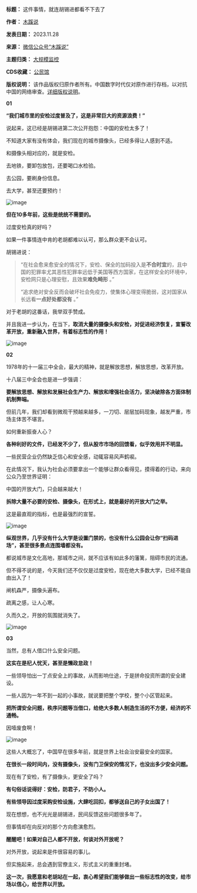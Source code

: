 

**标题：** 这件事情，就连胡锡进都看不下去了  

**作者：** [木蹊说](https://chinadigitaltimes.net/space/木蹊说)  

**发表日期：** 2023.11.28  

**来源：** [微信公众号“木蹊说”](https://mp.weixin.qq.com/s/pRscnj6eiOIcCC7F-I8YGw)  

**主题归类：** [大规模监控](https://chinadigitaltimes.net/space/大规模监控)  

**CDS收藏：** [公民馆](https://chinadigitaltimes.net/space/%E5%85%AC%E6%B0%91%E9%A6%86)  

**版权说明：** 该作品版权归原作者所有。中国数字时代仅对原作进行存档，以对抗中国的网络审查。[详细版权说明](https://chinadigitaltimes.net/chinese/copyright)。


**01** 


**“我们城市里的安检过度普及了，这是非常巨大的资源浪费！”** 


说起来，这已经是胡锡进第二次公开抱怨：中国的安检太多了！


不知道大家有没有体会，我们现在的城市摄像头，已经多得让人感到不适。


和摄像头相对应的，就是安检。


去地铁，要卸包放包，还要喝口水检验。


去公园，要刷身份信息。


去大学，甚至还要预约！


![image](https://chinadigitaltimes.net/chinese/files/2023/11/post-702740-656813a91254f.)


**但在10多年前，这些是统统不需要的。** 


过度安检真的好吗？


如果一件事情连中肯的老胡都难以认可，那么群众更不会认可。


胡锡进说：



> 
> “在社会愈来愈安全的情况下，安检、保全的加码投入是**不合时宜**的，且中国的犯罪率尤其恶性犯罪率远低于美国等西方国家，在这样安全的环境中，安检网只是心理安慰，且效果**难免畸形** 。”
> 
> 
> “追求绝对安全反而会破坏社会免疫力，使集体心理变得脆弱，这对国家从长远看**一点好处都没有** 。”
> 
> 
> 


对于老胡的这番话，我举双手赞成。


并且我进一步认为，在当下，**取消大量的摄像头和安检，对促进经济恢复，宣誓改革开放，重新融入世界，有着标志性的作用！** 


![image](https://chinadigitaltimes.net/chinese/files/2023/11/post-702740-656813a91c212.)


**02** 


1978年的十一届三中全会，最大的精神，就是解放思想，解放思想，改革开放。


十八届三中全会也是进一步强调：


**要解放思想、解放和发展社会生产力、解放和增强社会活力，坚决破除各方面体制机制弊端。** 


但前几年，我们却看到微观干预越来越多，一刀切、层层加码现象，越发严重，市场主体苦不堪言。


如何重新振奋人心？


**各种利好的文件，已经发不少了，但从股市市场的回馈看，似乎效用并不明显。** 


一些民营企业仍然缺乏信心和安全感，动辄容易风声鹤唳。


在此情况下，我认为社会必须要拿出一个能够让群众看得见，摸得着的行动，来向公众乃至世界证明：


中国的开放大门，只会越来越大！


**拆除大量不必要的安检、摄像头，在形式上，就是最好的开放大门之举。** 


这是最直观的指标，也是最强烈的宣誓。


![image](https://chinadigitaltimes.net/chinese/files/2023/11/post-702740-656813a92444a.)


**纵观世界，几乎没有什么大学是设置门禁的，也没有什么公园会让你“扫码进场”，甚至很多景点连围墙都没有。** 


都说城市是文化高地，那城市之间，就不应该有如此多的藩篱，阻碍市民的流通。


但不得不说的是，今天我们还不仅仅是过度安检，现在绝大多数大学，已经不能自由出入了！


闸机森严，摄像头遍布。


疏离之感，让人心寒。


久而久之，开放的氛围就消失了。


![image](https://chinadigitaltimes.net/chinese/files/2023/11/post-702740-656813a92b408.)


**03** 


当然，总有人借口什么安全问题。


**这实在是杞人忧天，甚至是懒政怠政！** 


一些领导怕出一丁点安全上的事故，从而影响仕途，于是拼命投资所谓的安全建设。


一些人因为一年不到一起的小事故，就说要把整个学校，整个小区管起来。


**把所谓安全问题，秩序问题等当借口，给绝大多数人制造生活的不方便，经济的不通畅。** 


因噎废食啊！


![image](https://chinadigitaltimes.net/chinese/files/2023/11/post-702740-656813a93395d.)


这些人大概忘了，中国早在很多年前，就是世界上社会治安最安全的国家。


**在很长一段时间内，没有摄像头，没有门卫保安的情况下，也没出多少安全问题。** 


现在有了安检，有了摄像头，更安全了吗？


**有句俗话说得好：安检，防君子，不防小人。** 


**有些领导因过度采购安检设施，大肆吃回扣，都够送自己的子女出国了！** 


现在想想，也不光光是胡锡进，民间反馈这些问题很多年了。


但事情却在向反对的那个方向愈演愈烈。


**醒醒吧！如果对自己人都不开放，何谈对外开放呢？** 


对外开放，说起来是件很容易的事儿。


但实施起来，总会遇到官僚主义，形式主义的重重封堵。


**这一次，我愿意和老胡站在一起，衷心希望我们能够做出一些标志性的改变，给市场以信心，给世界以开放。** 

